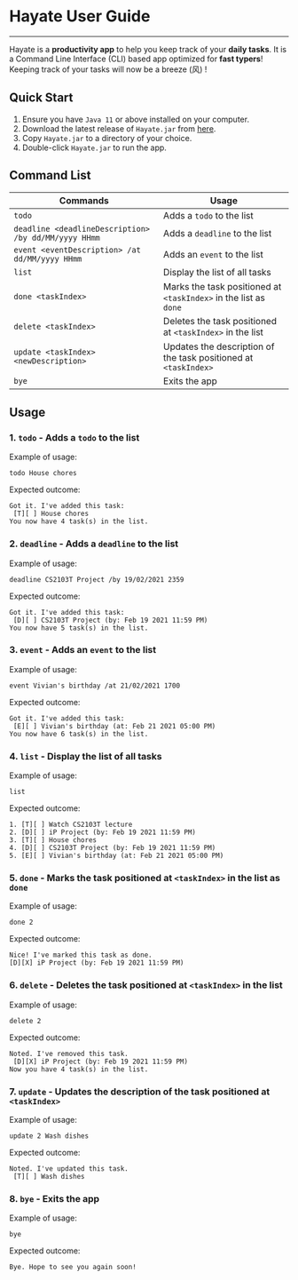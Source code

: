 # Hayate User Guide
***
Hayate is a **productivity app** to help you keep track of your
**daily tasks**. It is a Command Line Interface (CLI) based app
optimized for **fast typers**! Keeping track of your tasks will
now be a breeze (风) !

## Quick Start
1. Ensure you have `Java 11` or above installed on your computer.
2. Download the latest release of `Hayate.jar` from [here](https://github.com/khiaxeng/ip/releases/tag/v0.4).
3. Copy `Hayate.jar` to a directory of your choice.
4. Double-click `Hayate.jar` to run the app.

## Command List
**Commands** | **Usage**
--- | ---
`todo` | Adds a `todo` to the list
`deadline <deadlineDescription> /by dd/MM/yyyy HHmm` | Adds a `deadline` to the list
`event <eventDescription> /at dd/MM/yyyy HHmm` | Adds an `event` to the list
`list` | Display the list of all tasks
`done <taskIndex>` | Marks the task positioned at `<taskIndex>` in the list as `done`
`delete <taskIndex>` | Deletes the task positioned at `<taskIndex>` in the list
`update <taskIndex> <newDescription>` | Updates the description of the task positioned at `<taskIndex>`
`bye` | Exits the app

## Usage

### 1. `todo` - Adds a `todo` to the list

Example of usage:

`todo House chores`

Expected outcome:

```
Got it. I've added this task:
 [T][ ] House chores
You now have 4 task(s) in the list.
```

### 2. `deadline` - Adds a `deadline` to the list

Example of usage:

`deadline CS2103T Project /by 19/02/2021 2359`

Expected outcome:

```
Got it. I've added this task:
 [D][ ] CS2103T Project (by: Feb 19 2021 11:59 PM)
You now have 5 task(s) in the list.
```

### 3. `event` - Adds an `event` to the list

Example of usage:

`event Vivian's birthday /at 21/02/2021 1700`

Expected outcome:

```
Got it. I've added this task:
 [E][ ] Vivian's birthday (at: Feb 21 2021 05:00 PM)
You now have 6 task(s) in the list.
```

### 4. `list` - Display the list of all tasks

Example of usage:

`list`

Expected outcome:

```
1. [T][ ] Watch CS2103T lecture
2. [D][ ] iP Project (by: Feb 19 2021 11:59 PM)
3. [T][ ] House chores
4. [D][ ] CS2103T Project (by: Feb 19 2021 11:59 PM)
5. [E][ ] Vivian's birthday (at: Feb 21 2021 05:00 PM)
```

### 5. `done` - Marks the task positioned at `<taskIndex>` in the list as `done`

Example of usage:

`done 2`

Expected outcome:

```
Nice! I've marked this task as done.
[D][X] iP Project (by: Feb 19 2021 11:59 PM)
```

### 6. `delete` - Deletes the task positioned at `<taskIndex>` in the list

Example of usage:

`delete 2`

Expected outcome:

```
Noted. I've removed this task.
 [D][X] iP Project (by: Feb 19 2021 11:59 PM)
Now you have 4 task(s) in the list.
```

### 7. `update` - Updates the description of the task positioned at `<taskIndex>`

Example of usage:

`update 2 Wash dishes`

Expected outcome:

```
Noted. I've updated this task.
 [T][ ] Wash dishes
```

### 8. `bye` - Exits the app

Example of usage:

`bye`

Expected outcome:

```
Bye. Hope to see you again soon!
```
